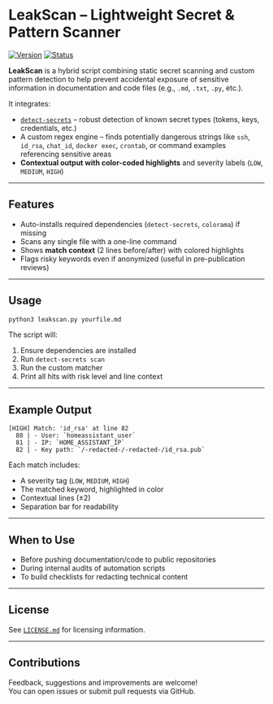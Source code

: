 # LeakScan – Lightweight Secret & Pattern Scanner

[![Version](https://img.shields.io/badge/version-1.0-blue.svg)](https://github.com/yourrepo)
[![Status](https://img.shields.io/badge/status-active--feedback--wanted-yellow.svg)](https://github.com/yourrepo/issues)

**LeakScan** is a hybrid script combining static secret scanning and custom pattern detection to help prevent accidental exposure of sensitive information in documentation and code files (e.g., `.md`, `.txt`, `.py`, etc.).

It integrates:

- [`detect-secrets`](https://github.com/ibm/detect-secrets) – robust detection of known secret types (tokens, keys, credentials, etc.)
- A custom regex engine – finds potentially dangerous strings like `ssh`, `id_rsa`, `chat_id`, `docker exec`, `crontab`, or command examples referencing sensitive areas
- **Contextual output with color-coded highlights** and severity labels (`LOW`, `MEDIUM`, `HIGH`)

---

## Features

- Auto-installs required dependencies (`detect-secrets`, `colorama`) if missing
- Scans any single file with a one-line command
- Shows **match context** (2 lines before/after) with colored highlights
- Flags risky keywords even if anonymized (useful in pre-publication reviews)

---

## Usage

```bash
python3 leakscan.py yourfile.md
```

The script will:

1. Ensure dependencies are installed
2. Run `detect-secrets scan`
3. Run the custom matcher
4. Print all hits with risk level and line context

---

## Example Output

```text
[HIGH] Match: 'id_rsa' at line 82
  80 | - User: `homeassistant_user`
  81 | - IP: `HOME_ASSISTANT_IP`
  82 | - Key path: `/-redacted-/-redacted-/id_rsa.pub`
```

Each match includes:
- A severity tag (`LOW`, `MEDIUM`, `HIGH`)
- The matched keyword, highlighted in color
- Contextual lines (±2)
- Separation bar for readability

---

## When to Use

- Before pushing documentation/code to public repositories
- During internal audits of automation scripts
- To build checklists for redacting technical content

---

## License

See [`LICENSE.md`](LICENSE.md) for licensing information.

---

## Contributions

Feedback, suggestions and improvements are welcome!  
You can open issues or submit pull requests via GitHub.
